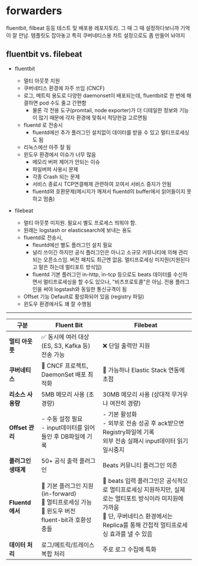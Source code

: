 # forwarders

fluentbit, filbeat 등등 테스트 및 배포용 레포지토리.  그 때 그 때 설정하다보니까 기억이 잘 안남. 템플릿도 잡아놓고 특히 쿠버네티스용 차트 설정으로도 좀 만들어 놔야지

## fluentbit vs. filebeat

- fluentbit
  - 멀티 아웃풋 지원
  - 쿠버네티스 환경에 자주 쓰임 (CNCF)
  - 로그, 메트릭 용도로 다양한 daemonset이 배포되는데, fluentbit로 한 번에 해결하면 pod 수도 줄고 간편함
    - 물론 각 전용 도구(promtail, node exporter)가 더 디테일한 정보와 기능이 많기 때문에 각자 환경에 맞춰서 적당한걸 고르면됨
  - fluentd 로 전송시
    - fluentd에선 추가 플러그인 설치없이 데이터를 받을 수 있고 멀티프로세싱도 됨
  - 리눅스에선 아주 잘 됨
  - 윈도우 환경에서 이슈가 너무 많음
    - 메모리 버퍼 제어가 안되는 이슈
    - 파일버퍼 사용시 문제
    - 각종 Crash 되는 문제
    - 서비스 종료시 TCP연결해제 관련하여 꼬여서 서비스 중지가 안됨
    - fluentd와 호환문제(메시지가 깨져서 fluentd의 buffer에서 읽어들이지 못하고 멈춤)

- filebeat
  - 멀티 아웃풋 미지원. 필요시 별도 프로세스 띄워야 함.
  - 원래는 logstash or elasticsearch에 보내는 용도
  - fluentd로 전송시,
    - fleuntd에선 별도 플러그인 설치 필요
    - 널리 쓰이긴 하지만 공식 플러그인은 아니고 소규모 커뮤니티에 의해 관리되는 오픈소스임. 버전 패치도 최근엔 없음. 멀티프로세싱 미지원(지원된다고 말은 하는데 멀티포트 방식임)
    - fluentd 기본 플러그인 in-http, in-tcp 등으로도 beats 데이터를 수신하면서 멀티프로세싱을 할 수도 있으나, "비츠프로토콜"은 아님. 전용 플러그인을 써야 logstash와 동일한 통신규격이 됨
  - Offset 기능 Default로 활성화되어 있음 (registry 파일)
  - 윈도우 환경에서도 꽤 잘 수행됨


---
| 구분                 | Fluent Bit                                                                 | Filebeat                                                                                      |
|----------------------|----------------------------------------------------------------------------|-----------------------------------------------------------------------------------------------|
| **멀티 아웃풋**       | ✅ 동시에 여러 대상(ES, S3, Kafka 등) 전송 가능                            | ❌ 단일 출력만 지원                                                                           |
| **쿠버네티스**        | 🔵 CNCF 프로젝트, DaemonSet 배포 최적화                                     | 🔵 가능하나 Elastic Stack 연동에 초점                                                         |
| **리소스 사용량**     | 5MB 메모리 사용 (초경량)                                                   | 30MB 메모리 사용 (상대적 무거우나 여전히 경량)                                                              |
| **Offset 관리**       | - 수동 설정 필요<br> - input데이터를 읽어들인 후 DB파일에 기록                                               | - 기본 활성화<br> - 외부로 전송 성공 후 ack받으면 Registry파일에 기록<br> 외부 전송 실패시 input데이터 읽기 일시중지                                                                   |
| **플러그인 생태계**   | 50+ 공식 출력 플러그인                                                     | Beats 커뮤니티 플러그인 의존                                                                   |
| **Fluentd에서**      | 🔹 기본 플러그인 지원(in-forward)<br>🔹 멀티프로세싱 가능<br>🔹 윈도우 버전 fluent-bit과 호환성 충돌                               | 🔹 beats 입력 플러그인은 공식적으로 멀티프로세싱 지원하지만, 실제로는 멀티포트 방식이라 미지원에 가까움<br>🔹 단, 쿠버네티스 환경에서는 Replica를 통해 간접적 멀티프로세싱 효과를 낼 수 있음 |
| **데이터 처리**       | 로그/메트릭/트레이스 복합 처리                                              | 주로 로그 수집에 특화                                                                         |
